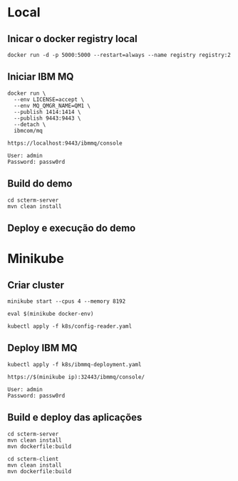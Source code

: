 # Local

## Inicar o docker registry local

    docker run -d -p 5000:5000 --restart=always --name registry registry:2

## Iniciar IBM MQ

    docker run \
      --env LICENSE=accept \
      --env MQ_QMGR_NAME=QM1 \
      --publish 1414:1414 \
      --publish 9443:9443 \
      --detach \
      ibmcom/mq

    https://localhost:9443/ibmmq/console

    User: admin
    Password: passw0rd

## Build do demo

    cd scterm-server
    mvn clean install

## Deploy e execução do demo



# Minikube


## Criar cluster

    minikube start --cpus 4 --memory 8192

    eval $(minikube docker-env)

    kubectl apply -f k8s/config-reader.yaml
    
## Deploy IBM MQ

    kubectl apply -f k8s/ibmmq-deployment.yaml
    
    https://$(minikube ip):32443/ibmmq/console/

    User: admin
    Password: passw0rd
    
## Build e deploy das aplicações

    cd scterm-server
    mvn clean install
    mvn dockerfile:build
    
    cd scterm-client
    mvn clean install
    mvn dockerfile:build
